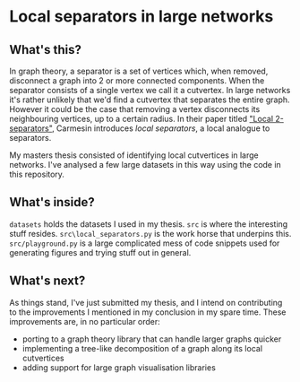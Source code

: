 # Local separators in large networks

## What's this?

In graph theory, a separator is a set of vertices which, when removed, disconnect a graph into 2 or more connected components. When the separator consists of a single vertex we call it a cutvertex. In large networks it's rather unlikely that we'd find a cutvertex that separates the entire graph. However it could be the case that removing a vertex disconnects its neighbouring vertices, up to a certain radius. In their paper titled ["Local 2-separators"](https://arxiv.org/abs/2008.03032), Carmesin introduces _local separators_, a local analogue to separators.

My masters thesis consisted of identifying local cutvertices in large networks. I've analysed a few large datasets in this way using the code in this repository.

## What's inside?

`datasets` holds the datasets I used in my thesis. `src` is where the interesting stuff resides. `src\local_separators.py` is the work horse that underpins this. `src/playground.py` is a large complicated mess of code snippets used for generating figures and trying stuff out in general.

## What's next?

As things stand, I've just submitted my thesis, and I intend on contributing to the improvements I mentioned in my conclusion in my spare time. These improvements are, in no particular order:

- porting to a graph theory library that can handle larger graphs quicker
- implementing a tree-like decomposition of a graph along its local cutvertices
- adding support for large graph visualisation libraries

